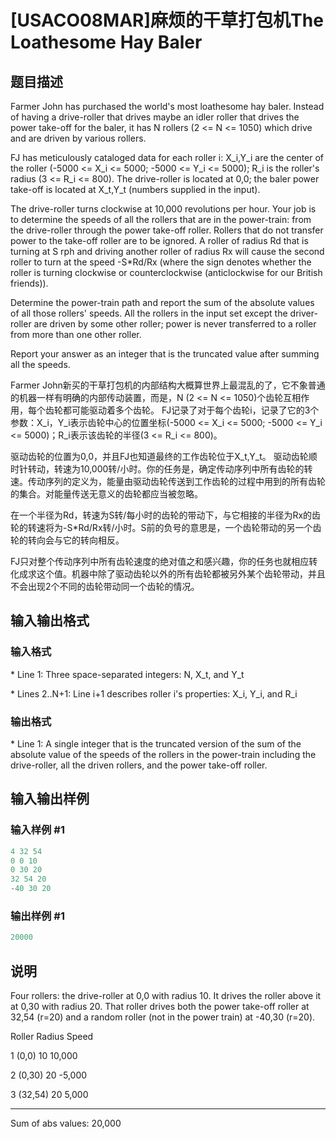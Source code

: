 # [USACO08MAR]麻烦的干草打包机The Loathesome Hay Baler

## 题目描述

Farmer John has purchased the world's most loathesome hay baler. Instead of having a drive-roller that drives maybe an idler roller that drives the power take-off for the baler, it has N rollers (2 <= N <= 1050) which drive and are driven by various rollers.

FJ has meticulously cataloged data for each roller i: X\_i,Y\_i are the center of the roller (-5000 <= X\_i <= 5000; -5000 <= Y\_i <= 5000); R\_i is the roller's radius (3 <= R\_i <= 800). The drive-roller is located at 0,0; the baler power take-off is located at X\_t,Y\_t (numbers supplied in the input).

The drive-roller turns clockwise at 10,000 revolutions per hour. Your job is to determine the speeds of all the rollers that are in the power-train: from the drive-roller through the power take-off roller. Rollers that do not transfer power to the take-off roller are to be ignored. A roller of radius Rd that is turning at S rph and driving another roller of radius Rx will cause the second roller to turn at the speed -S\*Rd/Rx (where the sign denotes whether the roller is turning clockwise or counterclockwise (anticlockwise for our British friends)).

Determine the power-train path and report the sum of the absolute values of all those rollers' speeds. All the rollers in the input set except the driver-roller are driven by some other roller; power is never transferred to a roller from more than one other roller.

Report your answer as an integer that is the truncated value after summing all the speeds.

Farmer John新买的干草打包机的内部结构大概算世界上最混乱的了，它不象普通的机器一样有明确的内部传动装置，而是，N (2 <= N <= 1050)个齿轮互相作用，每个齿轮都可能驱动着多个齿轮。 FJ记录了对于每个齿轮i，记录了它的3个参数：X\_i，Y\_i表示齿轮中心的位置坐标(-5000 <= X\_i <= 5000; -5000 <= Y\_i <= 5000)；R\_i表示该齿轮的半径(3 <= R\_i <= 800)。

驱动齿轮的位置为0,0，并且FJ也知道最终的工作齿轮位于X\_t,Y\_t。 驱动齿轮顺时针转动，转速为10,000转/小时。你的任务是，确定传动序列中所有齿轮的转速。传动序列的定义为，能量由驱动齿轮传送到工作齿轮的过程中用到的所有齿轮的集合。对能量传送无意义的齿轮都应当被忽略。

在一个半径为Rd，转速为S转/每小时的齿轮的带动下，与它相接的半径为Rx的齿轮的转速将为-S\*Rd/Rx转/小时。S前的负号的意思是，一个齿轮带动的另一个齿轮的转向会与它的转向相反。

FJ只对整个传动序列中所有齿轮速度的绝对值之和感兴趣，你的任务也就相应转化成求这个值。机器中除了驱动齿轮以外的所有齿轮都被另外某个齿轮带动，并且不会出现2个不同的齿轮带动同一个齿轮的情况。

## 输入输出格式

### 输入格式

\* Line 1: Three space-separated integers: N, X\_t, and Y\_t

\* Lines 2..N+1: Line i+1 describes roller i's properties: X\_i, Y\_i, and R\_i

### 输出格式

\* Line 1: A single integer that is the truncated version of the sum of the absolute value of the speeds of the rollers in the power-train including the drive-roller, all the driven rollers, and the power take-off roller.

## 输入输出样例

### 输入样例 #1

```cpp
4 32 54 
0 0 10 
0 30 20 
32 54 20 
-40 30 20 

```
### 输出样例 #1

```cpp
20000 

```
## 说明

Four rollers: the drive-roller at 0,0 with radius 10. It drives the roller above it at 0,30 with radius 20. That roller drives both the power take-off roller at 32,54 (r=20) and a random roller (not in the power train) at -40,30 (r=20).

Roller Radius Speed

1 (0,0) 10 10,000

2 (0,30) 20 -5,000

3 (32,54) 20 5,000

------

Sum of abs values: 20,000

